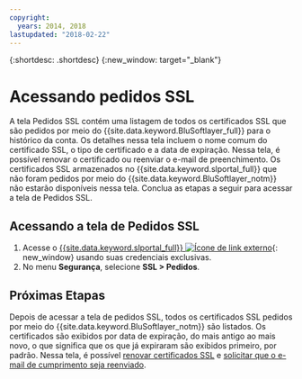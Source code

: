 ```yaml
---
copyright:
  years: 2014, 2018
lastupdated: "2018-02-22"
---
```


{:shortdesc: .shortdesc}
{:new_window: target="_blank"}

# Acessando pedidos SSL

A tela Pedidos SSL contém uma listagem de todos os certificados SSL que são pedidos por meio do
{{site.data.keyword.BluSoftlayer_full}} para o histórico da conta. Os detalhes nessa tela incluem o nome comum do certificado SSL, o tipo de certificado e a data de expiração. Nessa tela, é possível renovar o certificado ou reenviar o e-mail de preenchimento. Os certificados SSL armazenados no {{site.data.keyword.slportal_full}} que não foram pedidos por meio do {{site.data.keyword.BluSoftlayer_notm}} não estarão disponíveis nessa tela. Conclua as etapas a seguir para acessar a tela de Pedidos SSL.

## Acessando a tela de Pedidos SSL

1. Acesse o [{{site.data.keyword.slportal_full}} ![Ícone de link externo](../../icons/launch-glyph.svg "Ícone de link externo")](https://control.softlayer.com/){: new_window} usando suas credenciais exclusivas.
2. No menu **Segurança**, selecione **SSL > Pedidos**.

## Próximas Etapas

Depois de acessar a tela de pedidos SSL, todos os certificados SSL pedidos por meio do {{site.data.keyword.BluSoftlayer_notm}} são listados. Os certificados são exibidos por data de expiração, do mais antigo ao mais novo, o que significa que os que já expiraram são exibidos primeiro, por padrão. Nessa tela, é possível [renovar certificados SSL](renew-ssl-certificate.html) e [solicitar que o e-mail de cumprimento seja reenviado](request-ssl-certificate-fulfillment-email.html).
